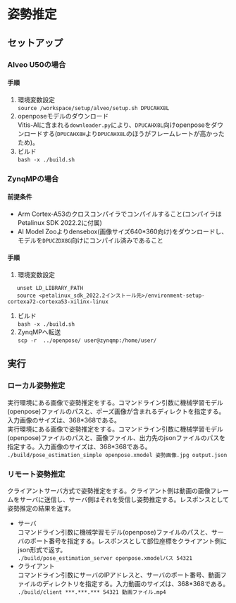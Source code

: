 # 姿勢推定
## セットアップ
### Alveo U50の場合
#### 手順
1. 環境変数設定  
  `source /workspace/setup/alveo/setup.sh DPUCAHX8L`  
2. openposeモデルのダウンロード  
  Vitis-AIに含まれる`downloader.py`により、`DPUCAHX8L`向けopenposeをダウンロードする(`DPUCAHX8H`より`DPUCAHX8L`のほうがフレームレートが高かったため)。  
3. ビルド  
  `bash -x ./build.sh`  

### ZynqMPの場合
#### 前提条件  
- Arm Cortex-A53のクロスコンパイラでコンパイルすること(コンパイラはPetalinux SDK 2022.2に付属)  
- AI Model Zooよりdensebox(画像サイズ640\*360向け)をダウンロードし、モデルを`DPUCZDX8G`向けにコンパイル済みであること  

#### 手順
1. 環境変数設定  
  ```
     unset LD_LIBRARY_PATH  
     source <petalinux_sdk_2022.2インストール先>/environment-setup-cortexa72-cortexa53-xilinx-linux
  ```  
1. ビルド  
  `bash -x ./build.sh`  
2. ZynqMPへ転送  
  `scp -r  ../openpose/ user@zynqmp:/home/user/`  


## 実行
### ローカル姿勢推定
実行環境にある画像で姿勢推定をする。コマンドライン引数に機械学習モデル(openpose)ファイルのパスと、ポーズ画像が含まれるディレクトを指定する。入力画像のサイズは、368\*368である。  
実行環境にある画像で姿勢推定をする。コマンドライン引数に機械学習モデル(openpose)ファイルのパスと、画像ファイル、出力先のjsonファイルのパスを指定する。入力画像のサイズは、368\*368である。  
`./build/pose_estimation_simple openpose.xmodel 姿勢画像.jpg output.json`  

### リモート姿勢推定
クライアントサーバ方式で姿勢推定をする。クライアント側は動画の画像フレームをサーバに送信し、サーバ側はそれを受信し姿勢推定する。レスポンスとして姿勢推定の結果を返す。 
  - サーバ  
    コマンドライン引数に機械学習モデル(openpose)ファイルのパスと、サーバのポート番号を指定する。レスポンスとして部位座標をクライアント側にjson形式で返す。  
    `./build/pose_estimation_server openpose.xmodelパス 54321`  
  - クライアント  
    コマンドライン引数にサーバのIPアドレスと、サーバのポート番号、動画ファイルのディレクトリを指定する。入力動画のサイズは、368\*368である。  
    `./build/client ***.***.*** 54321 動画ファイル.mp4`  

